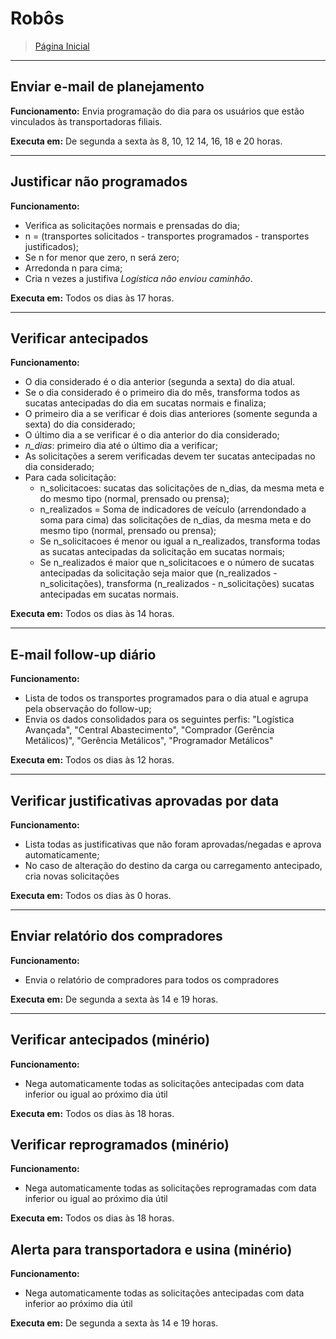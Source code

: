 # Robôs
> [Página Inicial](Home)

***
## Enviar e-mail de planejamento
**Funcionamento:** Envia programação do dia para os usuários que estão vinculados às transportadoras filiais.

**Executa em:** De segunda a sexta às 8, 10, 12 14, 16, 18 e 20 horas.

***
## Justificar não programados
**Funcionamento:**
* Verifica as solicitações normais e prensadas do dia;
* n = (transportes solicitados - transportes programados - transportes justificados);
* Se n for menor que zero, n será zero;
* Arredonda n para cima;
* Cria n vezes a justifiva _Logística não enviou caminhão_.

**Executa em:** Todos os dias às 17 horas.

***
## Verificar antecipados
**Funcionamento:**
* O dia considerado é o dia anterior (segunda a sexta) do dia atual.
* Se o dia considerado é o primeiro dia do mês, transforma todos as sucatas antecipadas do dia em sucatas normais e finaliza;
* O primeiro dia a se verificar é dois dias anteriores (somente segunda a sexta) do dia considerado;
* O último dia a se verificar é o dia anterior do dia considerado;
* _n_dias_: primeiro dia até o último dia a verificar;
* As solicitações a serem verificadas devem ter sucatas antecipadas no dia considerado;
* Para cada solicitação:
  * n_solicitacoes: sucatas das solicitações de n_dias, da mesma meta e do mesmo tipo (normal, prensado ou prensa);
  * n_realizados = Soma de indicadores de veículo (arrendondado a soma para cima) das solicitações de n_dias, da mesma meta e do mesmo tipo (normal, prensado ou prensa);
  * Se n_solicitacoes é menor ou igual a n_realizados, transforma todas as sucatas antecipadas da solicitação em sucatas normais;
  * Se n_realizados é maior que n_solicitacoes e o número de sucatas antecipadas da solicitação seja maior que (n_realizados - n_solicitações), transforma (n_realizados - n_solicitações) sucatas antecipadas em sucatas normais.

**Executa em:** Todos os dias às 14 horas.

***
## E-mail follow-up diário
**Funcionamento:**
* Lista de todos os transportes programados para o dia atual e agrupa pela observação do follow-up;
* Envia os dados consolidados para os seguintes perfis: "Logística Avançada", "Central Abastecimento", "Comprador (Gerência Metálicos)", "Gerência Metálicos", "Programador Metálicos"

**Executa em:** Todos os dias às 12 horas.

***
## Verificar justificativas aprovadas por data
**Funcionamento:**
* Lista todas as justificativas que não foram aprovadas/negadas e aprova automaticamente;
* No caso de alteração do destino da carga ou carregamento antecipado, cria novas solicitações

**Executa em:** Todos os dias às 0 horas.

***
## Enviar relatório dos compradores
**Funcionamento:**
* Envia o relatório de compradores para todos os compradores

**Executa em:** De segunda a sexta às 14 e 19 horas.

***
## Verificar antecipados (minério)
**Funcionamento:**
* Nega automaticamente todas as solicitações antecipadas com data inferior ou igual ao próximo dia útil

**Executa em:** Todos os dias às 18 horas.

## Verificar reprogramados (minério)
**Funcionamento:**
* Nega automaticamente todas as solicitações reprogramadas com data inferior ou igual ao próximo dia útil

**Executa em:** Todos os dias às 18 horas.

## Alerta para transportadora e usina (minério)
**Funcionamento:**
* Nega automaticamente todas as solicitações antecipadas com data inferior ao próximo dia útil

**Executa em:** De segunda a sexta às 14 e 19 horas.